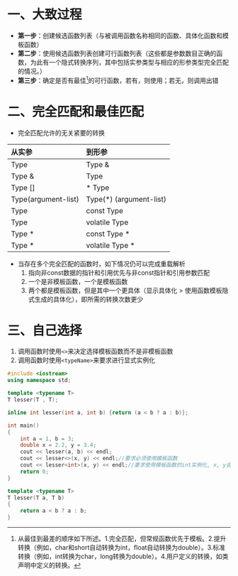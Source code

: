 # 一、大致过程

- **第一步**：创建候选函数列表（与被调用函数名称相同的函数、具体化函数和模板函数）
- **第二步**：使用候选函数列表创建可行函数列表（这些都是参数数目正确的函数，为此有一个隐式转换序列，其中包括实参类型与相应的形参类型完全匹配的情况。）
- **第三步**：确定是否有最佳[^最佳]的可行函数，若有，则使用；若无，则调用出错

# 二、完全匹配和最佳匹配

- 完全匹配允许的无关紧要的转换

| 从实参 | 到形参 |
|:---|:---|
|Type|Type &|
|Type &|Type|
|Type []|* Type|
|Type(argument-list)|Type(\*) (argument-list)|
|Type|const Type|
|Type|volatile Type|
|Type \*|const Type \*|
|Type \*|volatile Type \*|

- 当存在多个完全匹配的函数时，如下情况仍可以完成重载解析
	1. 指向非const数据的指针和引用优先与非const指针和引用参数匹配
	2. 一个是非模板函数，一个是模板函数
	3. 两个都是模板函数，但是其中一个更具体（显示具体化 > 使用函数模板隐式生成的具体化），即所需的转换次数更少

# 三、自己选择

1. 调用函数时使用`<>`来决定选择模板函数而不是非模板函数
2. 调用函数时使用`<typeName>`来要求进行显式实例化
```c++
#include <iostream>
using namespace std;

template <typename T>
T lesser(T , T);

inline int lesser(int a, int b) {return (a < b ? a : b)};

int main()
{
	int a = 1, b = 3;
	double x = 2.2, y = 3.4;
	cout << lesser(a, b) << endl;
	cout << lesser<>(x, y) << endl;//要求必须使用模板函数
	cout << lesser<int>(x, y) << endl;//要求使用模板函数的int实例化, x, y会被强制转换为int型
	return 0;
}

template <typename T>
T lesser(T a, T b)
{
	return a < b ? a : b;
}
```












[^最佳]:从最佳到最差的顺序如下所述。1.完全匹配，但常规函数优先于模板。2.提升转换（例如，char和short自动转换为int，float自动转换为double）。3.标准转换（例如，int转换为char，long转换为double）。4.用户定义的转换，如类声明中定义的转换。